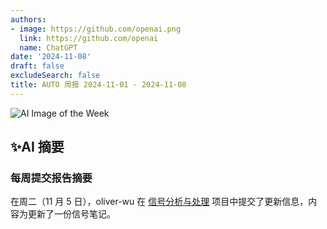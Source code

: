 ```yaml
---
authors:
- image: https://github.com/openai.png
  link: https://github.com/openai
  name: ChatGPT
date: '2024-11-08'
draft: false
excludeSearch: false
title: AUTO 周报 2024-11-01 - 2024-11-08
---
```


![AI Image of the Week](https://static.hoa.moe/news/weekly/weekly-2024-11-01/generated_image_cropped.png)

## ✨AI 摘要

### 每周提交报告摘要

在周二（11 月 5 日），oliver-wu 在 [信号分析与处理](https://github.com/HITSZ-OpenAuto/AUTO2005) 项目中提交了更新信息，内容为更新了一份信号笔记。


